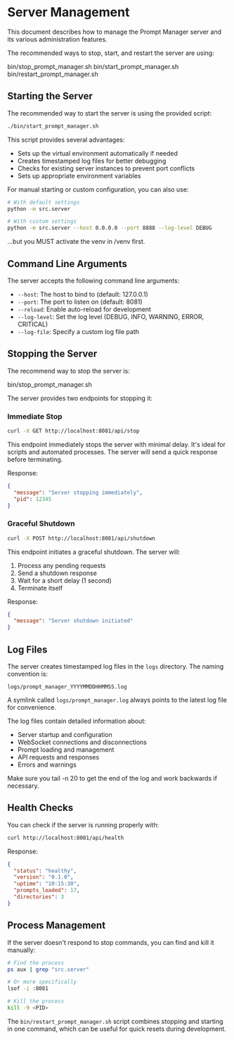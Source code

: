 # Server Management

This document describes how to manage the Prompt Manager server and its various administration features.

The recommended ways to stop, start, and restart the server are using:

bin/stop_prompt_manager.sh
bin/start_prompt_manager.sh
bin/restart_prompt_manager.sh

## Starting the Server

The recommended way to start the server is using the provided script:

```bash
./bin/start_prompt_manager.sh
```

This script provides several advantages:
- Sets up the virtual environment automatically if needed
- Creates timestamped log files for better debugging
- Checks for existing server instances to prevent port conflicts
- Sets up appropriate environment variables

For manual starting or custom configuration, you can also use:

```bash
# With default settings
python -m src.server

# With custom settings
python -m src.server --host 0.0.0.0 --port 8888 --log-level DEBUG
```

...but you MUST activate the venv in /venv first.

## Command Line Arguments

The server accepts the following command line arguments:

- `--host`: The host to bind to (default: 127.0.0.1)
- `--port`: The port to listen on (default: 8081)
- `--reload`: Enable auto-reload for development
- `--log-level`: Set the log level (DEBUG, INFO, WARNING, ERROR, CRITICAL)
- `--log-file`: Specify a custom log file path

## Stopping the Server

The recommend way to stop the server is:

bin/stop_prompt_manager.sh

The server provides two endpoints for stopping it:

### Immediate Stop

```bash
curl -X GET http://localhost:8081/api/stop
```

This endpoint immediately stops the server with minimal delay. It's ideal for scripts and automated processes. The server will send a quick response before terminating.

Response:
```json
{
  "message": "Server stopping immediately",
  "pid": 12345
}
```

### Graceful Shutdown

```bash
curl -X POST http://localhost:8081/api/shutdown
```

This endpoint initiates a graceful shutdown. The server will:
1. Process any pending requests
2. Send a shutdown response
3. Wait for a short delay (1 second)
4. Terminate itself

Response:
```json
{
  "message": "Server shutdown initiated"
}
```

## Log Files

The server creates timestamped log files in the `logs` directory. The naming convention is:

```
logs/prompt_manager_YYYYMMDDHHMMSS.log
```

A symlink called `logs/prompt_manager.log` always points to the latest log file for convenience.

The log files contain detailed information about:
- Server startup and configuration
- WebSocket connections and disconnections
- Prompt loading and management
- API requests and responses
- Errors and warnings

Make sure you tail -n 20 to get the end of the log and work backwards if
necessary.

## Health Checks

You can check if the server is running properly with:

```bash
curl http://localhost:8081/api/health
```

Response:
```json
{
  "status": "healthy",
  "version": "0.1.0",
  "uptime": "10:15:30",
  "prompts_loaded": 17,
  "directories": 3
}
```

## Process Management

If the server doesn't respond to stop commands, you can find and kill it manually:

```bash
# Find the process
ps aux | grep "src.server"

# Or more specifically
lsof -i :8081

# Kill the process
kill -9 <PID>
```

The `bin/restart_prompt_manager.sh` script combines stopping and starting in one command, which can be useful for quick resets during development.
